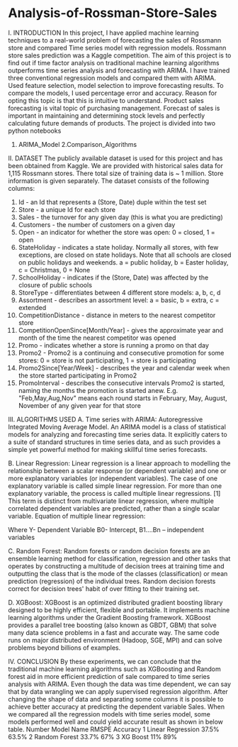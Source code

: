 # Analysis-of-Rossman-Store-Sales
I. INTRODUCTION
In this project, I have applied machine learning techniques to a real-world problem of forecasting the sales of Rossmann store and compared Time series model with regression models. Rossmann store sales prediction was a Kaggle competition. The aim of this project is to find out if time factor analysis on traditional machine learning algorithms outperforms time series analysis and forecasting with ARIMA. I have trained three conventional regression models and compared them with ARIMA. Used feature selection, model selection to improve forecasting results. To compare the models, I used percentage error and accuracy.
Reason for opting this topic is that this is intuitive to understand. Product sales forecasting is vital topic of purchasing management. Forecast of sales is important in maintaining and determining stock levels and perfectly calculating future demands of products.
The project is divided into two python notebooks
1. ARIMA_Model
2.Comparison_Algorithms

II. DATASET
The publicly available dataset is used for this project and has been obtained from Kaggle. We are provided with historical sales data for 1,115 Rossmann stores. There total size of training data is ~ 1 million. Store information is given separately.
The dataset consists of the following columns: 
1.	Id - an Id that represents a (Store, Date) duple within the test set
2.	Store - a unique Id for each store
3.	Sales - the turnover for any given day (this is what you are predicting)
4.	Customers - the number of customers on a given day
5.	Open - an indicator for whether the store was open: 0 = closed, 1 = open
6.	StateHoliday - indicates a state holiday. Normally all stores, with few exceptions, are closed on state holidays. Note that all schools are closed on public holidays and weekends. a = public holiday, b = Easter holiday, c = Christmas, 0 = None
7.	SchoolHoliday - indicates if the (Store, Date) was affected by the closure of public schools
8.	StoreType - differentiates between 4 different store models: a, b, c, d
9.	Assortment - describes an assortment level: a = basic, b = extra, c = extended
10.	CompetitionDistance - distance in meters to the nearest competitor store
11.	CompetitionOpenSince[Month/Year] - gives the approximate year and month of the time the nearest competitor was opened
12.	Promo - indicates whether a store is running a promo on that day
13.	Promo2 - Promo2 is a continuing and consecutive promotion for some stores: 0 = store is not participating, 1 = store is participating
14.	Promo2Since[Year/Week] - describes the year and calendar week when the store started participating in Promo2
15.	PromoInterval - describes the consecutive intervals Promo2 is started, naming the months the promotion is started anew. E.g. "Feb,May,Aug,Nov" means each round starts in February, May, August, November of any given year for that store


III. ALGORITHMS USED
A. Time series with ARIMA:
Autoregressive Integrated Moving Average Model. An ARIMA model is a class of statistical models for analyzing and forecasting time series data. It explicitly caters to a suite of standard structures in time series data, and as such provides a simple yet powerful method for making skillful time series forecasts.

B. Linear Regression: 
Linear regression is a linear approach to modelling the relationship between a scalar response (or dependent variable) and one or more explanatory variables (or independent variables). The case of one explanatory variable is called simple linear regression. For more than one explanatory variable, the process is called multiple linear regressions. [1] This term is distinct from multivariate linear regression, where multiple correlated dependent variables are predicted, rather than a single scalar variable.
Equation of multiple linear regression:
 
Where Y- Dependent Variable
B0- Intercept, B1….Bn – independent variables


C. Random Forest:
Random forests or random decision forests are an ensemble learning method for classification, regression and other tasks that operates by constructing a multitude of decision trees at training time and outputting the class that is the mode of the classes (classification) or mean prediction (regression) of the individual trees. Random decision forests correct for decision trees' habit of over fitting to their training set.

D. XGBoost: 
XGBoost is an optimized distributed gradient boosting library designed to be highly efficient, flexible and portable. It implements machine learning algorithms under the Gradient Boosting framework. XGBoost provides a parallel tree boosting (also known as GBDT, GBM) that solve many data science problems in a fast and accurate way. The same code runs on major distributed environment (Hadoop, SGE, MPI) and can solve problems beyond billions of examples.

IV. CONCLUSION
By these experiments, we can conclude that the traditional machine learning algorithms such as XGBoosting and Random forest aid in more efficient prediction of sale compared to time series analysis with ARIMA. Even though the data was time dependent, we can say that by data wrangling we can apply supervised regression algorithm. After changing the shape of data and separating some columns it is possible to achieve better accuracy at predicting the dependent variable Sales. 
When we compared all the regression models with time series model, some models performed well and could yield accurate result as shown in below table.
Number	Model Name	RMSPE	Accuracy
1	Linear Regression	37.5%	63.5%
2	Random Forest	    33.7%	67%
3	XG Boost	        11%	  89%


